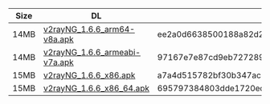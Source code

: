 |    Size   |     DL  | sha512sum |
|  ---  |  ---  |  ---  |
| 14MB | [v2rayNG_1.6.6_arm64-v8a.apk](https://cdn.jsdelivr.net/gh/googleians/v2rayNG@main/v2rayNG_1.6.6_arm64-v8a.apk) | ee2a0d6638500188a82d2bb768fda8c8e74f03adfd1d7842a4a12281ca7f9c1715bc0ae11cefa72d6b81755960ebaa20282e4bac3dbf5cb84d2f1308a74aa2ef |
| 14MB | [v2rayNG_1.6.6_armeabi-v7a.apk](https://cdn.jsdelivr.net/gh/googleians/v2rayNG@main/v2rayNG_1.6.6_armeabi-v7a.apk) | 97167e7e87cd9eb727289f03fba661602a5a49d8a6aa8c80884ab0be26f8e29f4780c13c6457afe9ef372051bb9fcd76d615a20ed3bcafc7d5d5122d32d76ba9 |
| 15MB | [v2rayNG_1.6.6_x86.apk](https://cdn.jsdelivr.net/gh/googleians/v2rayNG@main/v2rayNG_1.6.6_x86.apk) | a7a4d515782bf30b347ac8bda63717ac152242e45c30c0204eba3769eef9c653788036bd7489ce029e1c05126fd33ffdc2a9f5dc126f996e1a168b55b8da8919 |
| 15MB | [v2rayNG_1.6.6_x86_64.apk](https://cdn.jsdelivr.net/gh/googleians/v2rayNG@main/v2rayNG_1.6.6_x86_64.apk) | 695797384803dde1720eda5417e0f3f721c9ac82774828331a82114a75cee1efaa088d380fa73c43df753ebbd143327ffea27df2c81c244a331f01361a7c7ea6 |
